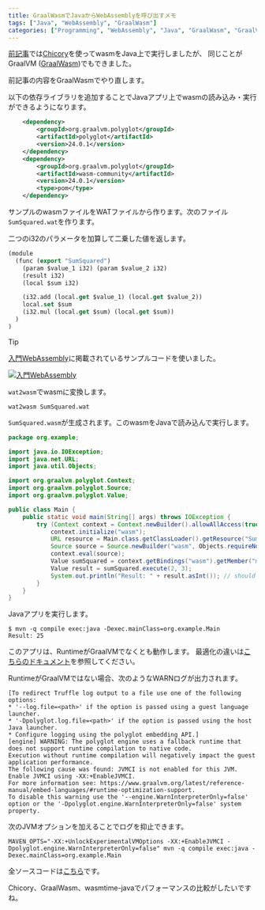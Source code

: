 ```yaml
---
title: GraalWasmでJavaからWebAssemblyを呼び出すメモ
tags: ["Java", "WebAssembly", "GraalWasm"]
categories: ["Programming", "WebAssembly", "Java", "GraalWasm", "GraalVM"]
---
```


[前記事](/entries/806)では[Chicory](https://github.com/dylibso/chicory)を使ってwasmをJava上で実行しましたが、
同じことがGraalVM ([GraalWasm](https://www.graalvm.org/latest/reference-manual/wasm/))でもできました。

前記事の内容をGraalWasmでやり直します。

以下の依存ライブラリを追加することでJavaアプリ上でwasmの読み込み・実行ができるようになります。

```xml
	<dependency>
		<groupId>org.graalvm.polyglot</groupId>
		<artifactId>polyglot</artifactId>
		<version>24.0.1</version>
	</dependency>
	<dependency>
		<groupId>org.graalvm.polyglot</groupId>
		<artifactId>wasm-community</artifactId>
		<version>24.0.1</version>
		<type>pom</type>
	</dependency>
```

サンプルのwasmファイルをWATファイルから作ります。次のファイル`SumSquared.wat`を作ります。

二つのi32のパラメータを加算して二乗した値を返します。

```lisp
(module
  (func (export "SumSquared")
    (param $value_1 i32) (param $value_2 i32)
    (result i32)
    (local $sum i32)

    (i32.add (local.get $value_1) (local.get $value_2))
    local.set $sum
    (i32.mul (local.get $sum) (local.get $sum))
  )
)
```

> [!TIP]
> [入門WebAssembly](https://www.amazon.co.jp/%E5%85%A5%E9%96%80WebAssembly-Rick-Battagline-ebook/dp/B09MQ6CSBG?crid=2F88E3ZRLB9ML&keywords=webassembly&qid=1688271177&sprefix=WebAssembly%2Caps%2C260&sr=8-6&linkCode=li2&tag=ikam-22&linkId=9a9576034b15b62f172d59f69c3f1784&language=ja_JP&ref_=as_li_ss_il)に掲載されているサンプルコードを使いました。
> 
> [![入門WebAssembly](https://github.com/making/blog.ik.am/assets/106908/0825cd6a-05f9-4d3a-9e7e-8c3be783709c)](https://www.amazon.co.jp/%E5%85%A5%E9%96%80WebAssembly-Rick-Battagline-ebook/dp/B09MQ6CSBG?crid=2F88E3ZRLB9ML&keywords=webassembly&qid=1688271177&sprefix=WebAssembly%2Caps%2C260&sr=8-6&linkCode=li2&tag=ikam-22&linkId=9a9576034b15b62f172d59f69c3f1784&language=ja_JP&ref_=as_li_ss_il)


`wat2wasm`でwasmに変換します。

```
wat2wasm SumSquared.wat 
```

`SumSquared.wasm`が生成されます。このwasmをJavaで読み込んで実行します。


```java
package org.example;

import java.io.IOException;
import java.net.URL;
import java.util.Objects;

import org.graalvm.polyglot.Context;
import org.graalvm.polyglot.Source;
import org.graalvm.polyglot.Value;

public class Main {
	public static void main(String[] args) throws IOException {
		try (Context context = Context.newBuilder().allowAllAccess(true).build()) {
			context.initialize("wasm");
			URL resource = Main.class.getClassLoader().getResource("SumSquared.wasm");
			Source source = Source.newBuilder("wasm", Objects.requireNonNull(resource)).name("main").build();
			context.eval(source);
			Value sumSquared = context.getBindings("wasm").getMember("main").getMember("SumSquared");
			Value result = sumSquared.execute(2, 3);
			System.out.println("Result: " + result.asInt()); // should print "Result: 25" (= (2 + 3)^2)
		}
	}
}
```

Javaアプリを実行します。

```
$ mvn -q compile exec:java -Dexec.mainClass=org.example.Main
Result: 25
```


このアプリは、RuntimeがGraalVMでなくとも動作します。 最適化の違いは[こちらのドキュメント](https://www.graalvm.org/latest/reference-manual/embed-languages/#runtime-optimization-support)を参照してください。

RuntimeがGraalVMではない場合、次のようなWARNログが出力されます。

```
[To redirect Truffle log output to a file use one of the following options:
* '--log.file=<path>' if the option is passed using a guest language launcher.
* '-Dpolyglot.log.file=<path>' if the option is passed using the host Java launcher.
* Configure logging using the polyglot embedding API.]
[engine] WARNING: The polyglot engine uses a fallback runtime that does not support runtime compilation to native code.
Execution without runtime compilation will negatively impact the guest application performance.
The following cause was found: JVMCI is not enabled for this JVM. Enable JVMCI using -XX:+EnableJVMCI.
For more information see: https://www.graalvm.org/latest/reference-manual/embed-languages/#runtime-optimization-support.
To disable this warning use the '--engine.WarnInterpreterOnly=false' option or the '-Dpolyglot.engine.WarnInterpreterOnly=false' system property.
```

次のJVMオプションを加えることでログを抑止できます。

```
MAVEN_OPTS="-XX:+UnlockExperimentalVMOptions -XX:+EnableJVMCI -Dpolyglot.engine.WarnInterpreterOnly=false" mvn -q compile exec:java -Dexec.mainClass=org.example.Main
```


全ソースコードは[こちら](https://github.com/making/hello-graalwasm)です。


Chicory、GraalWasm、wasmtime-javaでパフォーマンスの比較がしたいですね。
